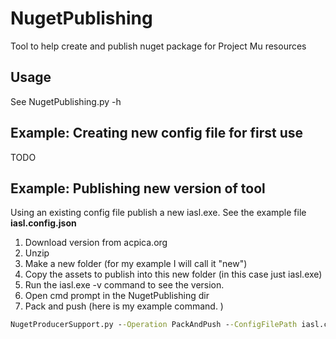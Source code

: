 # NugetPublishing

Tool to help create and publish nuget package for Project Mu resources

## Usage

See NugetPublishing.py -h

## Example: Creating new config file for first use

TODO

## Example: Publishing new version of tool

Using an existing config file publish a new iasl.exe.  See the example file **iasl.config.json**
1. Download version from acpica.org
2. Unzip 
3. Make a new folder (for my example I will call it "new")
4. Copy the assets to publish into this new folder (in this case just iasl.exe)
5. Run the iasl.exe -v command to see the version.
6. Open cmd prompt in the NugetPublishing dir
7. Pack and push (here is my example command. )
  ```cmd
  NugetProducerSupport.py --Operation PackAndPush --ConfigFilePath iasl.config.json --Version 20180209.0.0 --InputFolderPath "C:\temp\iasl-win-20180209\new"
  ```

